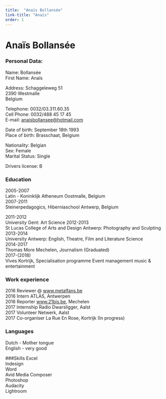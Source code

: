 ```yaml
---
title:  "Anaïs Bollansée"
link-title: "Anaïs"
order: 1
---
```


# Anaïs Bollansée

### Personal Data:Name: Bollansée <br>First Name: AnaïsAddress: Schaggeleweg 51<br>	  2390 Westmalle<br>	  BelgiumTelephone: 0032/03.311.60.35<br>Cell Phone: 0032/488 45 17 45<br>E-mail: anaisbollansee@hotmail.comDate of birth: September 18th 1993<br>Place of birth: Brasschaat, BelgiumNationality: Belgian<br>Sex: Female<br>Marital Status: SingleDrivers license: B

### Education2005-2007<br>Latin - Koninklijk Atheneum Oostmalle, Belgium<br>2007-2011<br>Steinerpedagogics, Hiberniaschool Antwerp, Belgium2011-2012<br>
University Gent: Art Science2012-2013<br>
St Lucas College of Arts and Design Antwerp: Photography and Sculpting<br>2013-2014<br>
University Antwerp: English, Theatre, Film and Literature Science<br>2014-2017<br>
Thomas More Mechelen, Journalism (Graduated)<br>2017-(2018)<br>
Vives Kortrijk, Specialisation programme Event management music & entertainment  

### Work experience2016 Reviewer @ www.metalfans.be<br>2016 Intern ATLAS, Antwerpen<br>2016 Reporter www.21bis.be, Mechelen<br>2017 Internship Radio Dwarsligger, Aalst<br>2017 Volunteer Netwerk, Aalst<br>2017 Co-organiser La Rue En Rose, Kortrijk (In progress) 

### LanguagesDutch - Mother tongue<br>English - very good###SkillsExcel<br>Indesign<br>Word<br>Avid Media Composer<br> Photoshop<br>Audacity<br>Lightroom